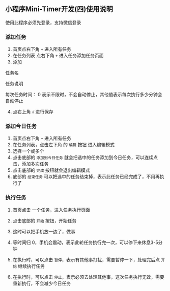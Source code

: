 ## 小程序Mini-Timer开发(四)使用说明

使用此程序必须先登录，支持微信登录


### 添加任务

1. 首页点右下角 `+`  进入所有任务
2. 在任务列表 点右下角 `+` 进入任务添加任务页面
3. 添加

任务名

任务说明

每次任务时间： 0 表示不限时，不会自动停止，其他值表示每次执行多少分钟会自动停止

4. 点右上角 `√` 进行保存

### 添加今日任务

1. 首页点右下角 `+`  进入所有任务
2. 在任务列表，点击左下角 的 `编辑` 按钮 进入编辑模式
3. 选择一个或多个
4. 点击底部的 `添加到今日任务` 就会把选中的任务添加到今日任务，可以连续点击，添加多次任务
5. 点击底部的 `完成` 按钮就会退出编辑模式
6. 底部的 `结束任务` 可以把选中的任务结束掉，表示此任务已经完成了，不用再执行了

### 执行任务

1. 首页点击 一个任务，进入任务执行页面
2. 点击底部的 `开始` 按钮，开始任务
3. 这时可以把手机放一边了，做事
4. 等时间归 0，手机会震动，表示此轮任务执行完一次，可以停下来休息3-5分钟

5. 在执行时，可以点击 `暂停`，表示有其他事打扰，需要暂停一下，处理完后点 `开始` 继续执行任务

6.  在执行时，可以点击 `停止`，表示必须去处理其他事，这次任务执行无效，需要重新执行，不会减少今日任务



